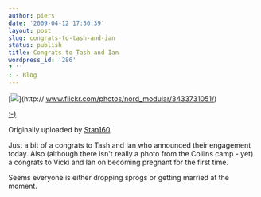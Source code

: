 ```yaml
---
author: piers
date: '2009-04-12 17:50:39'
layout: post
slug: congrats-to-tash-and-ian
status: publish
title: Congrats to Tash and Ian
wordpress_id: '286'
? ''
: - Blog
---
```


[![](http://farm4.static.flickr.com/3344/3433731051_b5e7008731_m.jpg)](http://
www.flickr.com/photos/nord_modular/3433731051/)

[:-)](http://www.flickr.com/photos/nord_modular/3433731051/)

Originally uploaded by [Stan160](http://www.flickr.com/people/nord_modular/)

Just a bit of a congrats to Tash and Ian who announced their engagement today.
Also (although there isn't really a photo from the Collins camp - yet) a
congrats to Vicki and Ian on becoming pregnant for the first time.

  
Seems everyone is either dropping sprogs or getting married at the moment.

